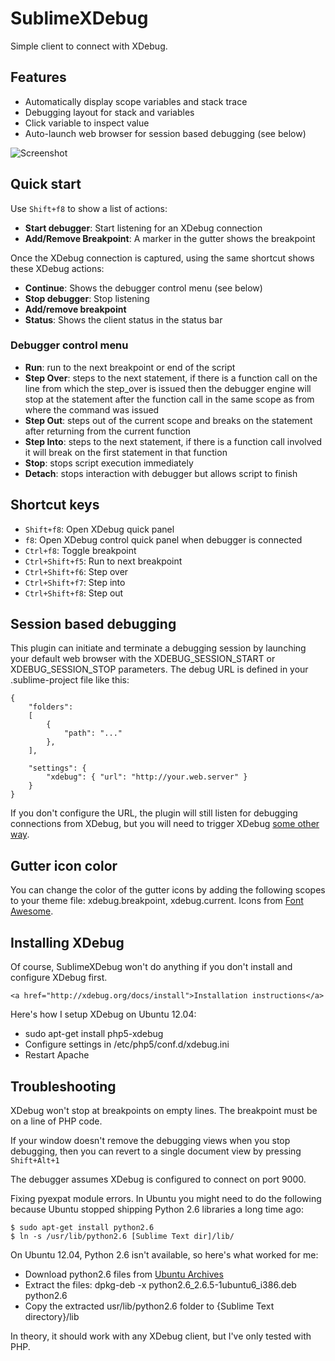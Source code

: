 # SublimeXDebug

Simple client to connect with XDebug.

## Features

- Automatically display scope variables and stack trace
- Debugging layout for stack and variables
- Click variable to inspect value
- Auto-launch web browser for session based debugging (see below)

![Screenshot](https://github.com/jotson/SublimeXdebug/raw/master/doc/images/screenshot.png)

## Quick start

Use `Shift+f8` to show a list of actions:

- **Start debugger**: Start listening for an XDebug connection
- **Add/Remove Breakpoint**: A marker in the gutter shows the breakpoint

Once the XDebug connection is captured, using the same shortcut shows these
XDebug actions:

- **Continue**: Shows the debugger control menu (see below)
- **Stop debugger**: Stop listening
- **Add/remove breakpoint**
- **Status**: Shows the client status in the status bar

### Debugger control menu

- **Run**: run to the next breakpoint or end of the script
- **Step Over**: steps to the next statement, if there is a function call on the line from which the step_over is issued then the debugger engine will stop at the statement after the function call in the same scope as from where the command was issued
- **Step Out**: steps out of the current scope and breaks on the statement after returning from the current function
- **Step Into**: steps to the next statement, if there is a function call involved it will break on the first statement in that function
- **Stop**: stops script execution immediately
- **Detach**: stops interaction with debugger but allows script to finish

## Shortcut keys

- `Shift+f8`: Open XDebug quick panel
- `f8`: Open XDebug control quick panel when debugger is connected
- `Ctrl+f8`: Toggle breakpoint
- `Ctrl+Shift+f5`: Run to next breakpoint
- `Ctrl+Shift+f6`: Step over
- `Ctrl+Shift+f7`: Step into
- `Ctrl+Shift+f8`: Step out

## Session based debugging

This plugin can initiate and terminate a debugging session by launching your default web browser with the XDEBUG_SESSION_START or XDEBUG_SESSION_STOP parameters. The debug URL is defined in your .sublime-project file like this:
	
	{
		"folders":
		[
			{
				"path": "..."
			},
		],

		"settings": {
			"xdebug": { "url": "http://your.web.server" }
		}
	}

If you don't configure the URL, the plugin will still listen for debugging connections from XDebug, but you will need to trigger XDebug <a href="http://XDebug.org/docs/remote">some other way</a>.

## Gutter icon color

You can change the color of the gutter icons by adding the following scopes to your theme file: xdebug.breakpoint, xdebug.current. Icons from [Font Awesome](http://fortawesome.github.com/Font-Awesome/).

## Installing XDebug

Of course, SublimeXDebug won't do anything if you don't install and configure XDebug first.

	<a href="http://xdebug.org/docs/install">Installation instructions</a>

Here's how I setup XDebug on Ubuntu 12.04:

- sudo apt-get install php5-xdebug
- Configure settings in /etc/php5/conf.d/xdebug.ini
- Restart Apache

## Troubleshooting

XDebug won't stop at breakpoints on empty lines. The breakpoint must be on a line of PHP code.

If your window doesn't remove the debugging views when you stop debugging, then you can revert to a single document view by pressing `Shift+Alt+1`

The debugger assumes XDebug is configured to connect on port 9000.

Fixing pyexpat module errors. In Ubuntu you might need to do the following because Ubuntu stopped shipping Python 2.6 libraries a long time ago:

	$ sudo apt-get install python2.6
	$ ln -s /usr/lib/python2.6 [Sublime Text dir]/lib/

On Ubuntu 12.04, Python 2.6 isn't available, so here's what worked for me:

- Download python2.6 files from <a href="http://packages.ubuntu.com/lucid/python2.6">Ubuntu Archives</a>
- Extract the files: dpkg-deb -x python2.6_2.6.5-1ubuntu6_i386.deb python2.6
- Copy the extracted usr/lib/python2.6 folder to {Sublime Text directory}/lib

In theory, it should work with any XDebug client, but I've only tested with PHP.